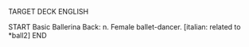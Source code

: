 TARGET DECK
ENGLISH

START
Basic
Ballerina
Back: n. Female ballet-dancer. [italian: related to *ball2]
END
